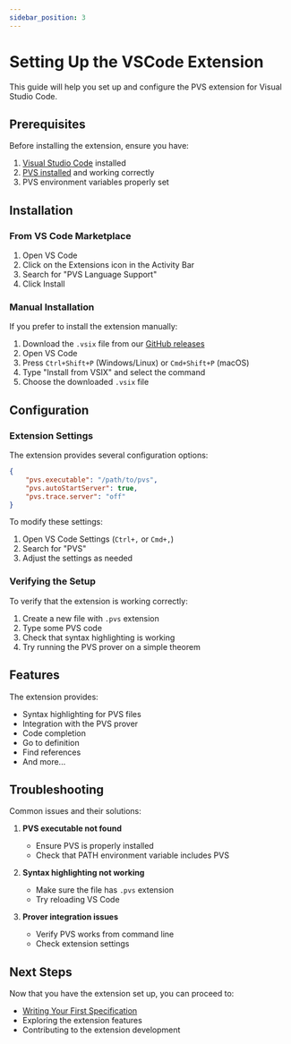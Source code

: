 ```yaml
---
sidebar_position: 3
---
```


# Setting Up the VSCode Extension

This guide will help you set up and configure the PVS extension for Visual Studio Code.

## Prerequisites

Before installing the extension, ensure you have:
1. [Visual Studio Code](https://code.visualstudio.com/) installed
2. [PVS installed](./installation) and working correctly
3. PVS environment variables properly set

## Installation

### From VS Code Marketplace

1. Open VS Code
2. Click on the Extensions icon in the Activity Bar
3. Search for "PVS Language Support"
4. Click Install

### Manual Installation

If you prefer to install the extension manually:

1. Download the `.vsix` file from our [GitHub releases](https://github.com/karthiknukala/pvs-vscode/releases)
2. Open VS Code
3. Press `Ctrl+Shift+P` (Windows/Linux) or `Cmd+Shift+P` (macOS)
4. Type "Install from VSIX" and select the command
5. Choose the downloaded `.vsix` file

## Configuration

### Extension Settings

The extension provides several configuration options:

```json
{
    "pvs.executable": "/path/to/pvs",
    "pvs.autoStartServer": true,
    "pvs.trace.server": "off"
}
```

To modify these settings:
1. Open VS Code Settings (`Ctrl+,` or `Cmd+,`)
2. Search for "PVS"
3. Adjust the settings as needed

### Verifying the Setup

To verify that the extension is working correctly:

1. Create a new file with `.pvs` extension
2. Type some PVS code
3. Check that syntax highlighting is working
4. Try running the PVS prover on a simple theorem

## Features

The extension provides:

- Syntax highlighting for PVS files
- Integration with the PVS prover
- Code completion
- Go to definition
- Find references
- And more...

## Troubleshooting

Common issues and their solutions:

1. **PVS executable not found**
   - Ensure PVS is properly installed
   - Check that PATH environment variable includes PVS

2. **Syntax highlighting not working**
   - Make sure the file has `.pvs` extension
   - Try reloading VS Code

3. **Prover integration issues**
   - Verify PVS works from command line
   - Check extension settings

## Next Steps

Now that you have the extension set up, you can proceed to:
- [Writing Your First Specification](./first-spec)
- Exploring the extension features
- Contributing to the extension development 